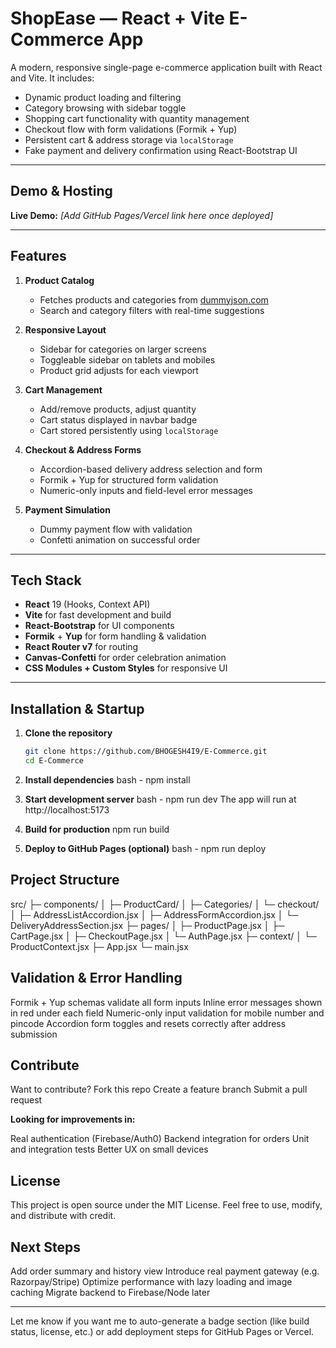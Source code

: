 # ShopEase — React + Vite E-Commerce App

A modern, responsive single-page e-commerce application built with React and Vite. It includes:

- Dynamic product loading and filtering
- Category browsing with sidebar toggle
- Shopping cart functionality with quantity management
- Checkout flow with form validations (Formik + Yup)
- Persistent cart & address storage via `localStorage`
- Fake payment and delivery confirmation using React-Bootstrap UI

---

## Demo & Hosting

**Live Demo:** _[Add GitHub Pages/Vercel link here once deployed]_

---

## Features

1. **Product Catalog**
   - Fetches products and categories from [dummyjson.com](https://dummyjson.com)
   - Search and category filters with real-time suggestions

2. **Responsive Layout**
   - Sidebar for categories on larger screens
   - Toggleable sidebar on tablets and mobiles
   - Product grid adjusts for each viewport

3. **Cart Management**
   - Add/remove products, adjust quantity
   - Cart status displayed in navbar badge
   - Cart stored persistently using `localStorage`

4. **Checkout & Address Forms**
   - Accordion-based delivery address selection and form
   - Formik + Yup for structured form validation
   - Numeric-only inputs and field-level error messages

5. **Payment Simulation**
   - Dummy payment flow with validation
   - Confetti animation on successful order

---

## Tech Stack

- **React** 19 (Hooks, Context API)
- **Vite** for fast development and build
- **React-Bootstrap** for UI components
- **Formik** + **Yup** for form handling & validation
- **React Router v7** for routing
- **Canvas-Confetti** for order celebration animation
- **CSS Modules + Custom Styles** for responsive UI

---

## Installation & Startup

1. **Clone the repository**
   ```bash
   git clone https://github.com/BHOGESH4I9/E-Commerce.git
   cd E-Commerce

2. **Install dependencies**
bash - npm install

3. **Start development server**
bash - npm run dev
The app will run at http://localhost:5173

4. **Build for production**
npm run build

5. **Deploy to GitHub Pages (optional)**
bash - npm run deploy

## Project Structure
src/
├─ components/
│  ├─ ProductCard/
│  ├─ Categories/
│  └─ checkout/
│     ├─ AddressListAccordion.jsx
│     ├─ AddressFormAccordion.jsx
│     └─ DeliveryAddressSection.jsx
├─ pages/
│  ├─ ProductPage.jsx
│  ├─ CartPage.jsx
│  ├─ CheckoutPage.jsx
│  └─ AuthPage.jsx
├─ context/
│  └─ ProductContext.jsx
├─ App.jsx
└─ main.jsx

## Validation & Error Handling

Formik + Yup schemas validate all form inputs
Inline error messages shown in red under each field
Numeric-only input validation for mobile number and pincode
Accordion form toggles and resets correctly after address submission

## Contribute

Want to contribute?
Fork this repo
Create a feature branch
Submit a pull request

**Looking for improvements in:**

Real authentication (Firebase/Auth0)
Backend integration for orders
Unit and integration tests
Better UX on small devices

## License
This project is open source under the MIT License.
Feel free to use, modify, and distribute with credit.

## Next Steps

Add order summary and history view
Introduce real payment gateway (e.g. Razorpay/Stripe)
Optimize performance with lazy loading and image caching
Migrate backend to Firebase/Node later


---

Let me know if you want me to auto-generate a badge section (like build status, license, etc.) or add deployment steps for GitHub Pages or Vercel.
